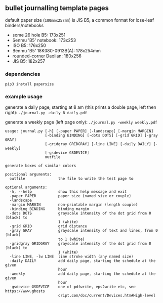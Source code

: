 ## bullet journalling template pages

default paper size (`180mmx257mm`) is JIS B5, a common format for lose-leaf binders/notebooks

* some 26 hole B5: 173x251
* Senmu 'B5' notebook: 173x253
* ISO B5: 176x250
* Benmu 'B5' 18K080-0913B(A): 178x254mm
* rounded-corner Daolian: 180x256
* JIS B5: 182x257

### dependencies

```
pip3 install papersize
```

### example usage

generate a daily page, starting at 8 am (this prints a double page, left then right): `./journal.py -daily 8 daily.pdf`

generate a weekly page (left page only): `./journal.py -weekly weekly.pdf`

```
usage: journal.py [-h] [-paper PAPER] [-landscape] [-margin MARGIN]
                  [-binding BINDING] [-dots DOTS] [-grid GRID] [-gray GRAY]
                  [-gridgray GRIDGRAY] [-line LINE] [-daily DAILY] [-weekly]
                  [-gsdevice GSDEVICE]
                  outfile

generate boxes of similar colors

positional arguments:
  outfile               the file to write the test page to

optional arguments:
  -h, --help            show this help message and exit
  -paper PAPER          paper size (named size or couple)
  -landscape
  -margin MARGIN        non-printable margin (length couple)
  -binding BINDING      binding margin
  -dots DOTS            grayscale intensity of the dot grid from 0 (black) to
                        1 (white)
  -grid GRID            grid distance
  -gray GRAY            grayscale intensity of text and lines, from 0 (black)
                        to 1 (white)
  -gridgray GRIDGRAY    grayscale intensity of the dot grid from 0 (black) to
                        1 (white)
  -line LINE, -lw LINE  line stroke width (any named size)
  -daily DAILY          add daily page, starting the schedule at the given
                        hour
  -weekly               add daily page, starting the schedule at the given
                        hour
  -gsdevice GSDEVICE    one of pdfwrite, eps2write etc, see https://www.ghosts
                        cript.com/doc/current/Devices.htm#High-level
```
